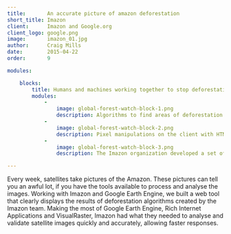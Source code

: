 ```yaml
---
title:       An accurate picture of amazon deforestation
short_title: Imazon
client:      Imazon and Google.org
client_logo: google.png 
image:       imazon_01.jpg
author:      Craig Mills
date:        2015-04-22
order:       9

modules:

    blocks:
        title: Humans and machines working together to stop deforestation
        modules:
            -
                image: global-forest-watch-block-1.png
                description: Algorithms to find areas of deforestation from the images and measurements of Amazonian rainforests were run using Google Earth Engine. In addition to the data process, the tool developed relies on the data hosting services of Google Earth Engine.
            -
                image: global-forest-watch-block-2.png
                description: Pixel manipulations on the client with HTML5 canvas provides a great way to visualize and manipulate raster data on the browser. The tool presents an advanced user interface that allows users to select deforestation polygons, draw new ones, edit shapes or configure thresholds to define areas.
            -
                image: global-forest-watch-block-3.png
                description: The Imazon organization developed a set of algorithms to detect deforestation areas. Working to improve their workflow for validation means a faster response to this important topic.

---
```

Every week, satellites take pictures of the Amazon. These pictures can tell you an awful lot, if you have the tools available to process and analyse the images. Working with Imazon and Google Earth Engine, we built a web tool that clearly displays the results of deforestation algorithms created by the Imazon team. Making the most of Google Earth Engine, Rich Internet Applications and VisualRaster, Imazon had what they needed to analyse and validate satellite images quickly and accurately, allowing faster responses. 
